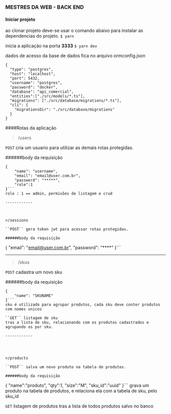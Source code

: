 ### MESTRES DA WEB - BACK END

#### Iniciar projeto
ao clonar projeto deve-se usar o comando abaixo para instalar as dependencias do projeto.
`$ yarn`

inicia a aplicação na porta **3333**
`$ yarn dev`

dados de acesso da base de dados fica no arquivo ormconfig.json
```
{
  "type": "postgres",
  "host": "localhost",
  "port": 5432,
  "username": "postgres",
  "password": "docker",
  "database": "api_comercial",
  "entities":["./src/models/*.ts"],
  "migrations": ["./src/database/migrations/*.ts"],
  "cli": {
    "migrationsDir": "./src/database/migrations"
  }
}
```
####Rotas da aplicação
>/users

``POST`` cria um usuario para utilizar as demais rotas protegidas.

######body da requisição
```
{
	"name": "username",
	"email": "email@user.com.br",
	"password": "*****",
	"role":1
}```
role : 1 == admin, permisões de listagem e crud

------------



>/sessions

``POST`` gera token jwt para acessar rotas protegidas.

######body da requisição
```
{
	"email": "email@user.com.br",
	"password": "****"
}```

------------
>/skus

``POST`` cadastra um novo sku

######body da requisição
```
{
	"name": "SKUNAME"
}```
sku é utilizado para agrupar produtos, cada sku deve conter produtos com nomes unicos

``GET`` listagem de sku
tras a lista de sku, relacionando com os produtos cadastrados e agrupando os por sku.

------------




>/products

``POST`` salva um novo produto na tabela de produtos.

######body da requisição
```
{
	"name":"produto",
	"qty":1,
	"size":"M",
	"sku_id":"uuid"
}```
grava um produto na tabela de produtos, e relaciona ela com a tabela de sku, pelo sku_id

``GET`` listagem de produtos
tras a lista de todos produtos salvo no banco


